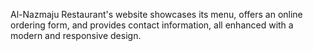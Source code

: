 Al-Nazmaju Restaurant's website showcases its menu, offers an online ordering form, and provides contact information, all enhanced with a modern and responsive design.
